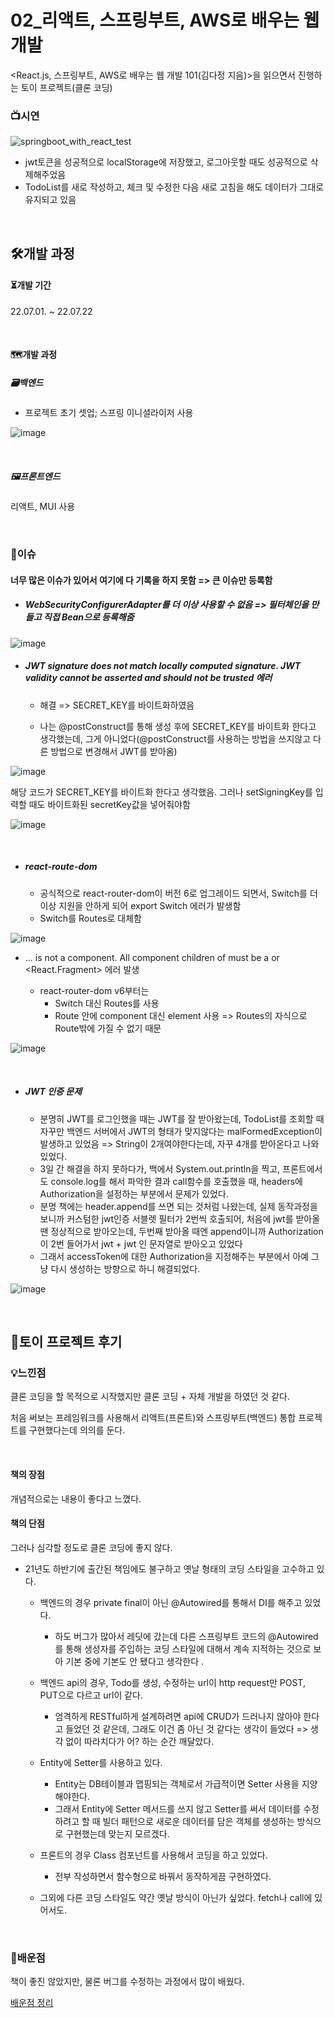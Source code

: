 # 02_리액트, 스프링부트, AWS로 배우는 웹 개발

<React.js, 스프링부트, AWS로 배우는 웹 개발 101(김다정 지음)>을 읽으면서 진행하는 토이 프로젝트(클론 코딩)

### 📺시연

![springboot_with_react_test](https://user-images.githubusercontent.com/93081720/180462382-fdab2b4a-1691-4ec5-8d5f-a7e4c2871afb.gif)

- jwt토큰을 성공적으로 localStorage에 저장했고, 로그아웃할 때도 성공적으로 삭제해주었음
- TodoList를 새로 작성하고, 체크 및 수정한 다음 새로 고침을 해도 데이터가 그대로 유지되고 있음 

<br>

## 🛠개발 과정

#### ⏳개발 기간

22.07.01. ~ 22.07.22

<br>

#### 🗺개발 과정

##### 🗃백엔드

- 프로젝트 초기 셋업; 스프링 이니셜라이저 사용

![image](https://user-images.githubusercontent.com/93081720/176720586-e3bb7139-c5df-40f5-b8ba-7ddce7d65329.png)

<br>

##### 🖼프론트엔드

리액트, MUI 사용

<br>

### 🧨이슈

#### 너무 많은 이슈가 있어서 여기에 다 기록을 하지 못함 => 큰 이슈만 등록함

- ##### WebSecurityConfigurerAdapter를 더 이상 사용할 수 없음 => 필터체인을 만들고 직접 Bean으로 등록해줌


![image](https://user-images.githubusercontent.com/93081720/180457189-fd5ee0cc-76e2-4ecb-9ac1-cdf14c04c302.png)

- ##### JWT signature does not match locally computed signature. JWT validity cannot be asserted and should not be trusted 에러

  - 해결 => SECRET_KEY를 바이트화하였음

  - 나는 @postConstruct를 통해 생성 후에 SECRET_KEY를 바이트화 한다고 생각했는데, 그게 아니었다(@postConstruct를 사용하는 방법을 쓰지않고 다른 방법으로 변경해서 JWT를 받아옴)


![image](https://user-images.githubusercontent.com/93081720/179504399-4980764b-d143-4e57-9647-1754d64eca19.png)

해당 코드가 SECRET_KEY를 바이트화 한다고 생각했음. 그러나 setSigningKey를 입력할 때도 바이트화된 secretKey값을 넣어줘야함

![image](https://user-images.githubusercontent.com/93081720/180455159-e046c2ba-6966-4482-a40b-e9d8692d548e.png)

<br>

- ##### react-route-dom
  
  - 공식적으로 react-router-dom이 버전 6로 업그레이드 되면서, Switch를 더이상 지원을 안하게 되어 export Switch 에러가 발생함
  - Switch를 Routes로 대체함

![image](https://user-images.githubusercontent.com/93081720/179564584-0728fc11-af29-4fa5-8483-5929beead130.png)

- ... is not a <Route> component. All component children of <Routes> must be a <Route> or <React.Fragment> 에러 발생
  - react-router-dom v6부터는
    - Switch 대신 Routes를 사용
    - Route 안에 component 대신 element 사용 => Routes의 자식으로 Route밖에 가질 수 없기 때문

![image](https://user-images.githubusercontent.com/93081720/179567522-2b31c57a-b14a-458a-8767-3295f1629e9e.png)

<br>

- ##### JWT 인증 문제

  - 분명히 JWT를 로그인했을 때는 JWT를 잘 받아왔는데, TodoList를 조회할 때 자꾸만 백엔드 서버에서 JWT의 형태가 맞지않다는 malFormedException이 발생하고 있었음 => String이 2개여야한다는데, 자꾸 4개를 받아온다고 나와있었다.
  - 3일 간 해결을 하지 못하다가, 백에서 System.out.println을 찍고, 프론트에서도 console.log를 해서 파악한 결과 call함수를 호출했을 때, headers에 Authorization을 설정하는 부분에서 문제가 있었다.
  - 분명 책에는 header.append를 쓰면 되는 것처럼 나왔는데, 실제 동작과정을 보니까 커스텀한 jwt인증 서블렛 필터가 2번씩 호출되어, 처음에 jwt를 받아올 땐 정상적으로 받아오는데, 두번째 받아올 때엔 append이니까 Authorization이 2번 들어가서 jwt + jwt 인 문자열로 받아오고 있었다
  - 그래서 accessToken에 대한 Authorization을 지정해주는 부분에서 아예 그냥 다시 생성하는 방향으로 하니 해결되었다.

![image](https://user-images.githubusercontent.com/93081720/180454813-171b3ea7-8d4e-4229-af94-c4dd96de5dd7.png)

<br>

## 🤔토이 프로젝트 후기

### 💡느낀점

클론 코딩을 할 목적으로 시작했지만 클론 코딩 + 자체 개발을 하였던 것 같다.

처음 써보는 프레임워크를 사용해서 리액트(프론트)와 스프링부트(백엔드) 통합 프로젝트를 구현했다는데 의의를 둔다.

<br>

#### 책의 장점

개념적으로는 내용이 좋다고 느꼈다.

#### 책의 단점

그러나 심각할 정도로 클론 코딩에 좋지 않다. 

- 21년도 하반기에 출간된 책임에도 불구하고 옛날 형태의 코딩 스타일을 고수하고 있다.

  - 백엔드의 경우 private final이 아닌 @Autowired를 통해서 DI를 해주고 있었다.
    - 하도 버그가 많아서 레딧에 갔는데 다른 스프링부트 코드의 @Autowired를 통해 생성자를 주입하는 코딩 스타일에 대해서 계속 지적하는 것으로 보아 기본 중에 기본도 안 됐다고 생각한다 .
  - 백엔드 api의 경우, Todo를 생성, 수정하는 url이 http request만 POST, PUT으로 다르고 url이 같다.
    - 엄격하게 RESTful하게 설계하려면 api에 CRUD가 드러나지 않아야 한다고 들었던 것 같은데, 그래도 이건 좀 아닌 것 같다는 생각이 들었다 => 생각 없이 따라치다가 어? 하는 순간 깨달았다.
  - Entity에 Setter를 사용하고 있다.
    - Entity는 DB테이블과 맵핑되는 객체로서 가급적이면 Setter 사용을 지양해야한다.
    - 그래서 Entity에 Setter 메서드를 쓰지 않고 Setter를 써서 데이터를 수정하려고 할 때 빌더 패턴으로 새로운 데이터를 담은 객체를 생성하는 방식으로 구현했는데 맞는지 모르겠다.

  - 프론트의 경우 Class 컴포넌트를 사용해서 코딩을 하고 있었다.
    - 전부 작성하면서 함수형으로 바꿔서 동작하게끔 구현하였다.
  - 그외에 다른 코딩 스타일도 약간 옛날 방식이 아닌가 싶었다. fetch나 call에 있어서도.

<br>

### 🧠배운점

책이 좋진 않았지만, 물론 버그를 수정하는 과정에서 많이 배웠다.

[배운점 정리](https://github.com/siwon-park/Toy_Projects/blob/master/02_SpringBoot_with_React/%EB%B0%B0%EC%9A%B4%EC%A0%90.md)

<br>